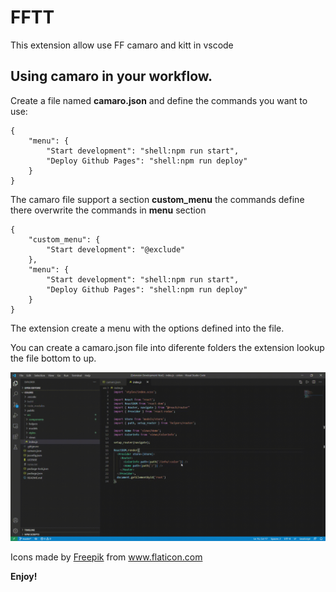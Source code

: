 # FFTT

This extension allow use FF camaro and kitt in vscode

## Using camaro in your workflow.

Create a file named **camaro.json** and define the commands you want to use:

```
{
    "menu": {
        "Start development": "shell:npm run start",
        "Deploy Github Pages": "shell:npm run deploy"
    }
}
```

The camaro file support a section **custom_menu** the commands define there overwrite the commands in **menu** section

```
{
    "custom_menu": {
        "Start development": "@exclude"
    },
    "menu": {
        "Start development": "shell:npm run start",
        "Deploy Github Pages": "shell:npm run deploy"
    }
}
```

The extension create a menu with the options defined into the file.

You can create a camaro.json file into diferente folders the extension lookup the file bottom to up.

![Demo](img/demo.gif)


Icons made by <a href="http://www.freepik.com/" title="Freepik">Freepik</a> from <a href="https://www.flaticon.com/" title="Flaticon"> www.flaticon.com</a>

**Enjoy!**
